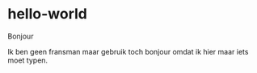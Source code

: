 # hello-world


Bonjour

Ik ben geen fransman maar gebruik toch bonjour omdat ik hier maar iets moet typen. 
